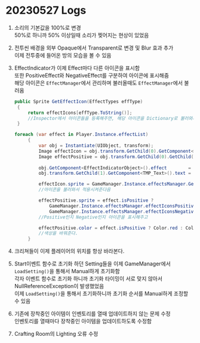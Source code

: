 # 20230527 Logs
1. 소리의 기본값을 100%로 변경  
   50%로 하니까 50% 이상일때 소리가 찢어지는 현상이 있었음

2. 전투씬 배경을 외부 Opaque에서 Transparent로 변경 및 Blur 효과 추가  
   이제 전투중에 들어온 방의 모습을 볼 수 있음

3. EffectIndicator가 이제 Effect마다 다른 아이콘을 표시함  
   또한 PositiveEffect와 NegativeEffect를 구분하여 아이콘에 표시해줌  
   해당 아이콘은 `EffectManager`에서 관리하며 불러올때도 `EffectManager`에서 불러옴
   ```c#
   public Sprite GetEffectIcon(EffectTypes effType)
    {
        return effectIcons[effType.ToString()];
        //Inspector에서 아이콘들을 등록해주면, 해당 아이콘을 Dictionary로 불러와서 이름 - 아이콘을 매칭시켜줌
    }
   ```
   ```c#
   foreach (var effect in Player.Instance.effectList)
        {
            var obj = Instantiate(UIObject, transform);
            Image effectIcon = obj.transform.GetChild(0).GetComponent<Image>();
            Image effectPositive = obj.transform.GetChild(0).GetChild(0).GetComponent<Image>();
            
            obj.GetComponent<EffectIndicatorObject>().effect        = effect;
            obj.transform.GetChild(1).GetComponent<TMP_Text>().text = effect.expirationRemain.ToString();

            effectIcon.sprite = GameManager.Instance.effectsManager.GetEffectIcon(effect.effectType);
            //아이콘을 불러와서 적용시켜준다음

            effectPositive.sprite = effect.isPositive ?
                GameManager.Instance.effectsManager.effectIconsPositive :
                GameManager.Instance.effectsManager.effectIconsNegative;
            //Positive인지 Negative인지 아이콘을 표시해주고

            effectPositive.color = effect.isPositive ? Color.red : Color.blue;
            //색상을 바꿔준다.
        }
   ```

4. 크리쳐들이 이제 플레이어의 위치를 항상 바라본다.
5. Start이벤트 함수로 초기화 하던 Setting들을 이제 GameManager에서 `LoadSetting()`을 통해서 Manual하게 초기화함  
   각자 이벤트 함수로 초기화 하니까 초기화 타이밍이 서로 맞지 않아서 NullReferenceException이 발생했었음  
   이제 `LoadSetting()`을 통해서 초기화하니까 초기화 순서를 Manual하게 조정할 수 있음

6. 기존에 장착중인 아이템이 인벤토리를 열때 업데이트하지 않는 문제 수정  
   인벤토리를 열때마다 장착중인 아이템을 업데이트하도록 수정함

7. Crafting Room의 Lighting 오류 수정